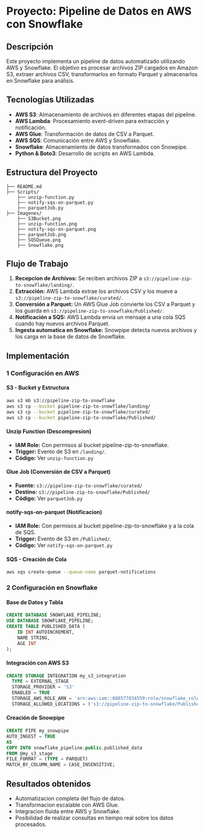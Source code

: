 # Proyecto: Pipeline de Datos en AWS con Snowflake

##  Descripción
Este proyecto implementa un pipeline de datos automatizado utilizando AWS y Snowflake. El objetivo es procesar archivos ZIP cargados en Amazon S3, extraer archivos CSV, transformarlos en formato Parquet y almacenarlos en Snowflake para análisis.

##  Tecnologías Utilizadas
- **AWS S3**: Almacenamiento de archivos en diferentes etapas del pipeline.
- **AWS Lambda**: Procesamiento event-driven para extracción y notificación.
- **AWS Glue**: Transformación de datos de CSV a Parquet.
- **AWS SQS**: Comunicación entre AWS y Snowflake.
- **Snowflake**: Almacenamiento de datos transformados con Snowpipe.
- **Python & Boto3**: Desarrollo de scripts en AWS Lambda.

##  Estructura del Proyecto
```
├── README.md
├── Scripts/
	├── unzip-function.py
	├── notify-sqs-on-parquet.py
	├── parquetJob.py
├── Imagenes/
	├── S3Bucket.png
	├── unzip-function.png
	├── notify-sqs-on-parquet.png
	├── parquetJob.png
	├── SQSQueue.png
	├── Snowflake.png
```

##  Flujo de Trabajo
1. **Recepcion de Archivos:** Se reciben archivos ZIP a `s3://pipeline-zip-to-snowflake/landing/`.
2. **Extracción:** AWS Lambda extrae los archivos CSV y los mueve a `s3://pipeline-zip-to-snowflake/curated/`.
3. **Conversión a Parquet:** Un AWS Glue Job convierte los CSV a Parquet y los guarda en `s3://pipeline-zip-to-snowflake/Published/`.
4. **Notificación a SQS:** AWS Lambda envía un mensaje a una cola SQS cuando hay nuevos archivos Parquet.
5. **Ingesta automatica en Snowflake:** Snowpipe detecta nuevos archivos y los carga en la base de datos de Snowflake.

##  Implementación
### 1️ Configuración en AWS
####   **S3 - Bucket y Estructura**
```sh
aws s3 mb s3://pipeline-zip-to-snowflake
aws s3 cp --bucket pipeline-zip-to-snowflake/landing/
aws s3 cp --bucket pipeline-zip-to-snowflake/curated/
aws s3 cp --bucket pipeline-zip-to-snowflake/Published/
```

#### **Unzip Function** (Descompresion)
- **IAM Role:** Con permisos al bucket pipeline-zip-to-snowflake.
- **Trigger:** Evento de S3 en `/landing/`.
- **Código:** Ver `unzip-function.py`

#### **Glue Job** (Conversión de CSV a Parquet)
- **Fuente:** `s3://pipeline-zip-to-snowflake/curated/`
- **Destino:** `s3://pipeline-zip-to-snowflake/Published/`
- **Código:** Ver `parquetJob.py`

#### **notify-sqs-on-parquet** (Notificacion)
- **IAM Role:** Con permisos al bucket pipeline-zip-to-snowflake y a la cola de SQS.
- **Trigger:** Evento de S3 en `/Published/`.
- **Código:** Ver `notify-sqs-on-parquet.py`

#### **SQS - Creación de Cola**
```sh
aws sqs create-queue --queue-name parquet-notifications
```

### 2️ Configuración en Snowflake
#### **Base de Datos y Tabla**
```sql
CREATE DATABASE SNOWFLAKE_PIPELINE;
USE DATABASE SNOWFLAKE_PIPELINE;
CREATE TABLE PUBLISHED_DATA (
    ID INT AUTOINCREMENT,
    NAME STRING,
	AGE INT
);
```

#### **Integración con AWS S3**
```sql
CREATE STORAGE INTEGRATION my_s3_integration
  TYPE = EXTERNAL_STAGE
  STORAGE_PROVIDER = 'S3'
  ENABLED = TRUE
  STORAGE_AWS_ROLE_ARN = 'arn:aws:iam::888577034559:role/snowflake_role'
  STORAGE_ALLOWED_LOCATIONS = ('s3://pipeline-zip-to-snowflake/Published/');
```

####  **Creación de Snowpipe**
```sql
CREATE PIPE my_snowpipe
AUTO_INGEST = TRUE
AS
COPY INTO snowflake_pipeline.public.published_data
FROM @my_s3_stage
FILE_FORMAT = (TYPE = PARQUET)
MATCH_BY_COLUMN_NAME = CASE_INSENSITIVE;

```

##  Resultados obtenidos
- Automatizacion completa del flujo de datos.
- Transformacion escalable con AWS Glue.
- Integracion fluida entre AWS y Snowflake.
- Posibilidad de realizar consultas en tiempo real sobre los datos procesados.
